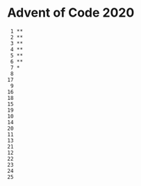 # Advent of Code 2020

```
 1 **
 2 **
 3 **
 4 **
 5 **
 6 **
 7 *
 8
17
 9
16
18
15
19
10
14
20
11
13
21
12
22
23
24
25
```